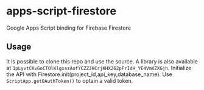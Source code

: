 # apps-script-firestore
Google Apps Script binding for Firebase Firestore

## Usage
It is possible to clone this repo and use the source. A library is also available at `1pLyvtCKvGoCTOlKlgxszAofYCZZJHCrjKHX262pFrIdH_YE4VmKZXGjh`.
Initialize the API with Firestore.init(project_id,api_key,database_name). Use `ScriptApp.getOAuthToken()` to optain a valid token.
